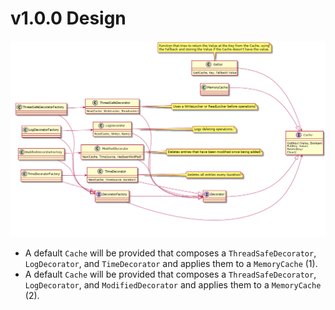# v1.0.0 Design

![`cache` Design](cache_uml.png)

* A default `Cache` will be provided that composes a `ThreadSafeDecorator`,
  `LogDecorator`, and `TimeDecorator` and applies them to a `MemoryCache` (1).
* A default `Cache` will be provided that composes a `ThreadSafeDecorator`,
  `LogDecorator`, and `ModifiedDecorator` and applies them to a
  `MemoryCache` (2).

